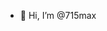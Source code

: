 - 👋 Hi, I’m @715max

<!---
715max/715max is a ✨ special ✨ repository because its `README.md` (this file) appears on your GitHub profile.
You can click the Preview link to take a look at your changes.
--->
